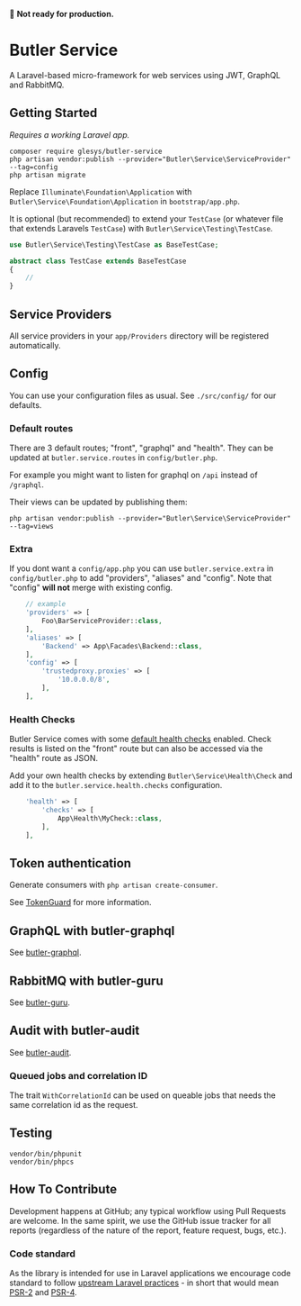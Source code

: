 :construction: **Not ready for production.**

# Butler Service

A Laravel-based micro-framework for web services using JWT, GraphQL and RabbitMQ.

## Getting Started

*Requires a working Laravel app.*

```shell
composer require glesys/butler-service
php artisan vendor:publish --provider="Butler\Service\ServiceProvider" --tag=config
php artisan migrate
```

Replace `Illuminate\Foundation\Application` with `Butler\Service\Foundation\Application` in `bootstrap/app.php`.

It is optional (but recommended) to extend your `TestCase` (or whatever file that extends Laravels `TestCase`) with `Butler\Service\Testing\TestCase`.

```php
use Butler\Service\Testing\TestCase as BaseTestCase;

abstract class TestCase extends BaseTestCase
{
    //
}
```

## Service Providers

All service providers in your `app/Providers` directory will be registered automatically.

## Config

You can use your configuration files as usual. See `./src/config/` for our defaults.

### Default routes

There are 3 default routes; "front", "graphql" and "health".
They can be updated at `butler.service.routes` in `config/butler.php`.

For example you might want to listen for graphql on `/api` instead of `/graphql`.

Their views can be updated by publishing them:

```shell
php artisan vendor:publish --provider="Butler\Service\ServiceProvider" --tag=views
```

### Extra

If you dont want a `config/app.php` you can use `butler.service.extra` in `config/butler.php` to add "providers", "aliases" and "config". Note that "config" **will not** merge with existing config.

```php
    // example
    'providers' => [
        Foo\BarServiceProvider::class,
    ],
    'aliases' => [
        'Backend' => App\Facades\Backend::class,
    ],
    'config' => [
        'trustedproxy.proxies' => [
            '10.0.0.0/8',
        ],
    ],
```

### Health Checks

Butler Service comes with some [default health checks](src/Health/Checks) enabled.
Check results is listed on the "front" route but can also be accessed via the "health" route as JSON.

Add your own health checks by extending `Butler\Service\Health\Check` and add it to
the `butler.service.health.checks` configuration.

```php
    'health' => [
        'checks' => [
            App\Health\MyCheck::class,
        ],
    ],
```

## Token authentication

Generate consumers with `php artisan create-consumer`.

See [TokenGuard](https://github.com/laravel/framework/blob/8.x/src/Illuminate/Auth/TokenGuard.php) for more information.

## GraphQL with butler-graphql

See [butler-graphql](https://github.com/glesys/butler-graphql).

## RabbitMQ with butler-guru

See [butler-guru](https://github.com/glesys/butler-guru).

## Audit with butler-audit

See [butler-audit](https://github.com/glesys/butler-audit).

### Queued jobs and correlation ID

The trait `WithCorrelationId` can be used on queable jobs that needs the same correlation id as the request.

## Testing

```shell
vendor/bin/phpunit
vendor/bin/phpcs
```

## How To Contribute

Development happens at GitHub; any typical workflow using Pull Requests are welcome. In the same spirit, we use the GitHub issue tracker for all reports (regardless of the nature of the report, feature request, bugs, etc.).

### Code standard

As the library is intended for use in Laravel applications we encourage code standard to follow [upstream Laravel practices](https://laravel.com/docs/master/contributions#coding-style) - in short that would mean [PSR-2](https://github.com/php-fig/fig-standards/blob/master/accepted/PSR-2-coding-style-guide.md) and [PSR-4](https://github.com/php-fig/fig-standards/blob/master/accepted/PSR-4-autoloader.md).
